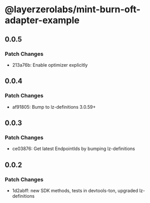 # @layerzerolabs/mint-burn-oft-adapter-example

## 0.0.5

### Patch Changes

- 213a76b: Enable optimizer explicitly

## 0.0.4

### Patch Changes

- af91805: Bump to lz-definitions 3.0.59+

## 0.0.3

### Patch Changes

- ce03876: Get latest EndpointIds by bumping lz-definitions

## 0.0.2

### Patch Changes

- 1d2abff: new SDK methods, tests in devtools-ton, upgraded lz-definitions
